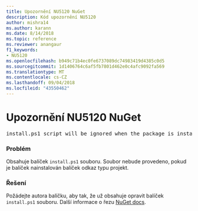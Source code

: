 ```yaml
---
title: Upozornění NU5120 NuGet
description: Kód upozornění NU5120
author: mishra14
ms.author: karann
ms.date: 8/14/2018
ms.topic: reference
ms.reviewer: anangaur
f1_keywords:
- NU5120
ms.openlocfilehash: b949c71b4ec0fe6737089dc74983419d4385c0d5
ms.sourcegitcommit: 1d1406764c6af5fb7801d462e0c4afc9092fa569
ms.translationtype: MT
ms.contentlocale: cs-CZ
ms.lasthandoff: 09/04/2018
ms.locfileid: "43550462"
---
```

# <a name="nuget-warning-nu5120"></a>Upozornění NU5120 NuGet
<pre>install.ps1 script will be ignored when the package is installed after the migration.</pre>

### <a name="issue"></a>Problém

Obsahuje balíček `install.ps1` souboru. Soubor nebude provedeno, pokud je balíček nainstalován balíček odkaz typu projekt.


### <a name="solution"></a>Řešení

Požádejte autora balíčku, aby tak, že už obsahuje opravit balíček `install.ps1` souboru. Další informace o řezu [NuGet docs](https://docs.microsoft.com/en-us/nuget/reference/migrate-packages-config-to-package-reference).

